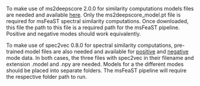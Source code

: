 To make use of ms2deepscore 2.0.0 for similarity computations models files are needed and available [here](https://zenodo.org/records/10814307). Only the ms2deepscore_model.pt file is required for msFeaST spectral similarity computations. Once downloaded, this file the path to this file is a required path for the msFeaST pipeline. Positive and negative modes should work equivalently. 

To make use of spec2vec 0.8.0 for spectral similarity computations, pre-trained model files are also needed and available for [positive](https://zenodo.org/records/10527997) and [negative](https://zenodo.org/records/10528030) mode data. In both cases, the three files with spec2vec in their filename and extension .model and .npy are needed. Models for a the different modes should be placed into separate folders. The msFeaST pipeline will require the respective folder path to run.